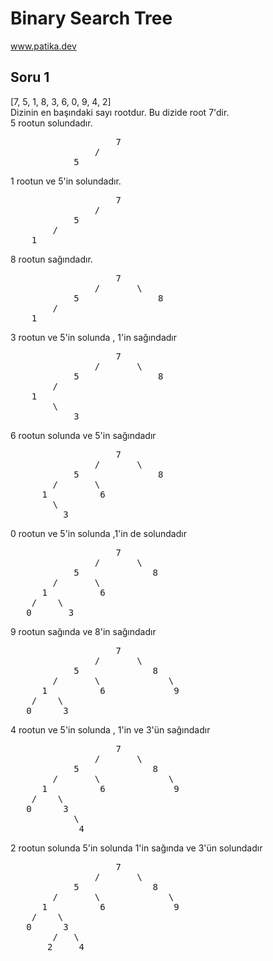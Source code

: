 # Binary Search Tree 
www.patika.dev 
## Soru 1
[7, 5, 1, 8, 3, 6, 0, 9, 4, 2]<br>
Dizinin en başındaki sayı rootdur. Bu dizide root 7'dir.<br>
5 rootun solundadır.<br>
<pre>
                    7
                /
            5
</pre>
1 rootun ve 5'in solundadır.<br>
<pre>
                    7
                /
            5
        /
    1
</pre>

8 rootun sağındadır.
<pre>
                    7
                /       \
            5               8
        /                       
    1
</pre>

3 rootun ve 5'in solunda , 1'in sağındadır
<pre>
                    7
                /       \
            5               8
        /                       
    1
        \
            3
</pre>
6 rootun solunda ve 5'in sağındadır
<pre>
                    7
                /       \
            5               8
        /       \                    
      1          6
        \
          3
</pre>
0 rootun ve 5'in solunda ,1'in  de solundadır
<pre>
                    7
                /       \
            5              8
        /       \                    
      1          6
    /    \
   0       3
</pre>
9 rootun sağında ve 8'in sağındadır
<pre>
                    7
                /       \
            5              8
        /       \             \       
      1          6             9
    /    \
   0      3
</pre>
4 rootun ve 5'in solunda , 1'in ve 3'ün sağındadır
<pre>
                    7
                /       \
            5              8
        /       \             \       
      1          6             9
    /    \
   0      3
            \
             4
</pre>
2 rootun solunda 5'in solunda 1'in sağında ve 3'ün solundadır
<pre>
                    7
                /       \
            5              8
        /       \             \       
      1          6             9
    /    \
   0      3
        /   \
       2     4
</pre>



